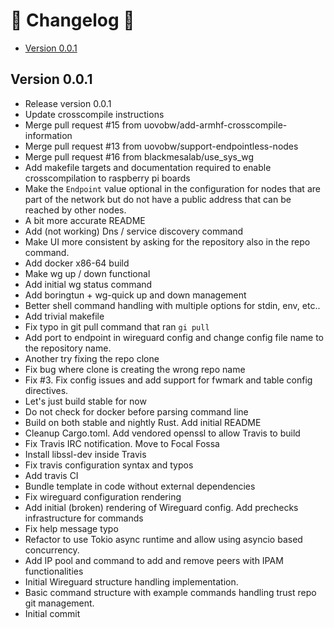 # 📰 Changelog 📰

- [Version 0.0.1](#version-0.0.1)

## Version 0.0.1
* Release version 0.0.1
* Update crosscompile instructions
* Merge pull request #15 from uovobw/add-armhf-crosscompile-information
* Merge pull request #13 from uovobw/support-endpointless-nodes
* Merge pull request #16 from blackmesalab/use_sys_wg
* Add makefile targets and documentation required to enable crosscompilation to raspberry pi boards
* Make the `Endpoint` value optional in the configuration for nodes that are part of the network but do not have  a public address that can be reached by other nodes.
* A bit more accurate README
* Add (not working) Dns / service discovery command
* Make UI more consistent by asking for the repository also in the repo command.
* Add docker x86-64 build
* Make wg up / down functional
* Add initial wg status command
* Add boringtun + wg-quick up and down management
* Better shell command handling with multiple options for stdin, env, etc..
* Add trivial makefile
* Fix typo in git pull command that ran `gi pull`
* Add port to endpoint in wireguard config and change config file name to the repository name.
* Another try fixing the repo clone
* Fix bug where clone is creating the wrong repo name
* Fix #3. Fix config issues and add support for fwmark and table config directives.
* Let's just build stable for now
* Do not check for docker before parsing command line
* Build on both stable and nightly Rust. Add initial README
* Cleanup Cargo.toml. Add vendored openssl to allow Travis to build
* Fix Travis IRC notification. Move to Focal Fossa
* Install libssl-dev inside Travis
* Fix travis configuration syntax and typos
* Add travis CI
* Bundle template in code without external dependencies
* Fix wireguard configuration rendering
* Add initial (broken) rendering of Wireguard config. Add prechecks infrastructure for commands
* Fix help message typo
* Refactor to use Tokio async runtime and allow using asyncio based concurrency.
* Add IP pool and command to add and remove peers with IPAM functionalities
* Initial Wireguard structure handling implementation.
* Basic command structure with example commands handling trust repo git management.
* Initial commit
